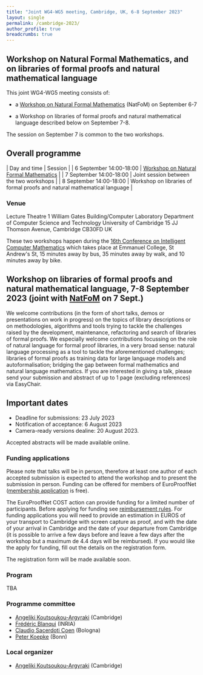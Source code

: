 ```yaml
---
title: "Joint WG4-WG5 meeting, Cambridge, UK, 6-8 September 2023"
layout: single
permalink: /cambridge-2023/
author_profile: true
breadcrumbs: true
---
```


## Workshop on Natural Formal Mathematics, and on libraries of formal proofs and natural mathematical language

This joint WG4-WG5 meeting consists of:

- a [Workshop on Natural Formal Mathematics](https://cicm-conference.org/2023/cicm.php?event=natfom&menu=general) (NatFoM) on September 6-7

- a Workshop on libraries of formal proofs and natural mathematical language described below on September 7-8.

The session on September 7 is common to the two workshops.


## Overall programme

| Day and time | Session |
| 6 September 14:00-18:00 | [Workshop on Natural Formal Mathematics](https://cicm-conference.org/2023/cicm.php?event=natfom&menu=general) |
| 7 September 14:00-18:00 | Joint session between the two workshops |
| 8 September 14:00-18:00 | Workshop on libraries of formal proofs and natural mathematical language |


### Venue
Lecture Theatre 1
William Gates Building/Computer Laboratory
Department of Computer Science and Technology
University of Cambridge
15 JJ Thomson Avenue, 
Cambridge CB30FD
UK

These two workshops happen during the [16th Conference on Intelligent Computer Mathematics](https://cicm-conference.org/2023/) which takes place at Emmanuel College, St Andrew's St, 15 minutes away by bus, 35 minutes away by walk, and 10 minutes away by bike.

## Workshop on libraries of formal proofs and natural mathematical language, 7-8 September 2023 (joint with [NatFoM](https://cicm-conference.org/2023/cicm.php?event=natfom&menu=general) on 7 Sept.)

We welcome contributions (in the form of short talks, demos or presentations on work in progress) on the topics of library descriptions or on methodologies, algorithms and tools trying to tackle the challenges raised by the development, maintenance, refactoring and search of libraries of formal proofs.
We especially welcome contributions focussing on the role of natural language for formal proof libraries, in a very broad sense: natural language processing as a tool to tackle the aforementioned challenges; 
libraries of formal proofs as training data for large language models and autoformalisation; bridging the gap between formal mathematics and natural language mathematics.
If you are interested in giving a talk, please send your submission and abstract of up to 1 page (excluding references) via EasyChair.


## Important dates
* Deadline for submissions: 23 July 2023
* Notification of acceptance: 6 August 2023
* Camera-ready versions dealine: 20 August 2023.

Accepted abstracts will be made available online.


### Funding applications

Please note that talks will be in person, therefore at least one author of each accepted submission is expected to attend the workshop and to present the submission in person. 
Funding can be offered for members of EuroProofNet ([membership application](https://e-services.cost.eu/action/CA20111/working-groups/apply) is free).

The EuroProofNet COST action can provide funding for a limited number of participants. Before applying for funding see [reimbursement rules](../reimbursement-rules). 
For funding applications you will need to provide an estimation in EUROS of your transport to Cambridge with screen capture as proof, and with the date of your arrival in Cambridge and the date of your departure from Cambridge (it is possible to arrive a few days before and leave a few days after the workshop but a maximum de 4.4 days will be reimbursed).
If you would like the apply for funding, fill out the details on the registration form.

The registration form will be made available soon.


### Program

TBA


### Programme committee

* [Angeliki Koutsoukou-Argyraki](https://www.cl.cam.ac.uk/~ak2110/) (Cambridge)
* [Frédéric Blanqui](https://blanqui.gitlabpages.inria.fr/) (INRIA)
* [Claudio Sacerdoti Coen](https://www.cs.unibo.it/~sacerdot/) (Bologna)
* [Peter Koepke](https://www.math.uni-bonn.de/people/koepke/) (Bonn)

### Local organizer

* [Angeliki Koutsoukou-Argyraki](https://www.cl.cam.ac.uk/~ak2110/) (Cambridge)
